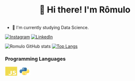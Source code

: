 <!--título-->
<div id="user-content-toc">
  <ul align="center">
    <summary><h1 style="display: inline-block">👋 Hi there! I'm Rômulo</h1></summary>
</div>

<!-- Presentation -->
<p>

  - 🌱 I'm currently studying Data Science.
</p>

<!-- Links -->

[![Instagram](https://img.shields.io/badge/Instagram-E4405F?style=for-the-badge&logo=instagram&logoColor=white)](https://www.instagram.com/romulo_mr/)
[![LinkedIn](https://img.shields.io/badge/LinkedIn-0077B5?style=for-the-badge&logo=linkedin&logoColor=white)](https://www.linkedin.com/in/romulomendesrodrigues/)

<!-- GithubStats -->
![Romulo GitHub stats](https://github-readme-stats.vercel.app/api?username=olumor10&show_icons=true&theme=merko)
[![Top Langs](https://github-readme-stats.vercel.app/api/top-langs/?username=olumor10&show_icons=true&theme=merko)](https://github.com/olumor10/github-readme-stats)

<!-- Skills: Programming Languages -->
  <div style="flex-basis: 48%;">
    <h3>Programming Languages</h3>
    <img align="center" alt="Js" height="30" width="40" src="https://raw.githubusercontent.com/devicons/devicon/master/icons/javascript/javascript-plain.svg">
    <img align="center" alt="Python" height="30" width="40" src="https://raw.githubusercontent.com/devicons/devicon/master/icons/python/python-original.svg">
  </div>
<!-- GIF --> 
